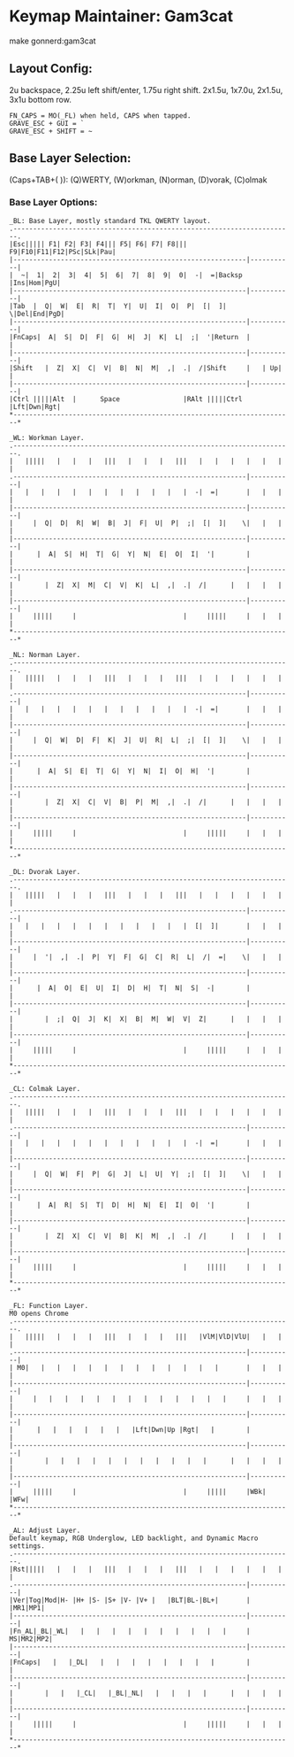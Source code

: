 # Keymap Maintainer: Gam3cat
make gonnerd:gam3cat
## Layout Config:
2u backspace, 2.25u left shift/enter, 1.75u right shift.
2x1.5u, 1x7.0u, 2x1.5u, 3x1u bottom row.

    FN_CAPS = MO(_FL) when held, CAPS when tapped.
    GRAVE_ESC + GUI = `
    GRAVE_ESC + SHIFT = ~

## Base Layer Selection:
(Caps+TAB+(  )): (Q)WERTY, (W)orkman, (N)orman, (D)vorak, (C)olmak

### Base Layer Options:
    _BL: Base Layer, mostly standard TKL QWERTY layout.
    .-----------------------------------------------------------------------.
    |Esc||||| F1| F2| F3| F4||| F5| F6| F7| F8||| F9|F10|F11|F12|PSc|SLk|Pau|
    |-----------------------------------------------------------|-----------|
    |  ~|  1|  2|  3|  4|  5|  6|  7|  8|  9|  0|  -|  =|Backsp |Ins|Hom|PgU|
    |-----------------------------------------------------------|-----------|
    |Tab  |  Q|  W|  E|  R|  T|  Y|  U|  I|  O|  P|  [|  ]|    \|Del|End|PgD|
    |-----------------------------------------------------------|-----------|
    |FnCaps|  A|  S|  D|  F|  G|  H|  J|  K|  L|  ;|  '|Return  |           |
    |-----------------------------------------------------------|-----------|
    |Shift   |  Z|  X|  C|  V|  B|  N|  M|  ,|  .|  /|Shift     |   | Up|   |
    |-----------------------------------------------------------|-----------|
    |Ctrl |||||Alt  |      Space                |RAlt |||||Ctrl |Lft|Dwn|Rgt|
    *-----------------------------------------------------------------------*
    
    _WL: Workman Layer.
    .-----------------------------------------------------------------------.
    |   |||||   |   |   |   |||   |   |   |   |||   |   |   |   |   |   |   |
    .-----------------------------------------------------------|-----------|
    |   |   |   |   |   |   |   |   |   |   |   |  -|  =|       |   |   |   |
    |-----------------------------------------------------------|-----------|
    |     |  Q|  D|  R|  W|  B|  J|  F|  U|  P|  ;|  [|  ]|    \|   |   |   |
    |-----------------------------------------------------------|-----------|
    |      |  A|  S|  H|  T|  G|  Y|  N|  E|  O|  I|  '|        |           |
    |-----------------------------------------------------------|-----------|
    |        |  Z|  X|  M|  C|  V|  K|  L|  ,|  .|  /|      |   |   |   |   |
    |-----------------------------------------------------------|-----------|
    |     |||||     |                           |     |||||     |   |   |   |
    *-----------------------------------------------------------------------*
    
    _NL: Norman Layer.
    .-----------------------------------------------------------------------.
    |   |||||   |   |   |   |||   |   |   |   |||   |   |   |   |   |   |   |
    .-----------------------------------------------------------|-----------|
    |   |   |   |   |   |   |   |   |   |   |   |  -|  =|       |   |   |   |
    |-----------------------------------------------------------|-----------|
    |     |  Q|  W|  D|  F|  K|  J|  U|  R|  L|  ;|  [|  ]|    \|   |   |   |
    |-----------------------------------------------------------|-----------|
    |      |  A|  S|  E|  T|  G|  Y|  N|  I|  O|  H|  '|        |           |
    |-----------------------------------------------------------|-----------|
    |        |  Z|  X|  C|  V|  B|  P|  M|  ,|  .|  /|      |   |   |   |   |
    |-----------------------------------------------------------|-----------|
    |     |||||     |                           |     |||||     |   |   |   |
    *-----------------------------------------------------------------------*
    
    _DL: Dvorak Layer.
    .-----------------------------------------------------------------------.
    |   |||||   |   |   |   |||   |   |   |   |||   |   |   |   |   |   |   |
    .-----------------------------------------------------------|-----------|
    |   |   |   |   |   |   |   |   |   |   |   |  [|  ]|       |   |   |   |
    |-----------------------------------------------------------|-----------|
    |     |  '|  ,|  .|  P|  Y|  F|  G|  C|  R|  L|  /|  =|    \|   |   |   |
    |-----------------------------------------------------------|-----------|
    |      |  A|  O|  E|  U|  I|  D|  H|  T|  N|  S|  -|        |           |
    |-----------------------------------------------------------|-----------|
    |        |  ;|  Q|  J|  K|  X|  B|  M|  W|  V|  Z|      |   |   |   |   |
    |-----------------------------------------------------------|-----------|
    |     |||||     |                           |     |||||     |   |   |   |
    *-----------------------------------------------------------------------*
    
    _CL: Colmak Layer.
    .-----------------------------------------------------------------------.
    |   |||||   |   |   |   |||   |   |   |   |||   |   |   |   |   |   |   |
    .-----------------------------------------------------------|-----------|
    |   |   |   |   |   |   |   |   |   |   |   |  -|  =|       |   |   |   |
    |-----------------------------------------------------------|-----------|
    |     |  Q|  W|  F|  P|  G|  J|  L|  U|  Y|  ;|  [|  ]|    \|   |   |   |
    |-----------------------------------------------------------|-----------|
    |      |  A|  R|  S|  T|  D|  H|  N|  E|  I|  O|  '|        |           |
    |-----------------------------------------------------------|-----------|
    |        |  Z|  X|  C|  V|  B|  K|  M|  ,|  .|  /|      |   |   |   |   |
    |-----------------------------------------------------------|-----------|
    |     |||||     |                           |     |||||     |   |   |   |
    *-----------------------------------------------------------------------*
    
    _FL: Function Layer.
    M0 opens Chrome
    .-----------------------------------------------------------------------.
    |   |||||   |   |   |   |||   |   |   |   |||   |VlM|VlD|VlU|   |   |   |
    .-----------------------------------------------------------|-----------|
    | M0|   |   |   |   |   |   |   |   |   |   |   |   |       |   |   |   |
    |-----------------------------------------------------------|-----------|
    |     |   |   |   |   |   |   |   |   |   |   |   |   |     |   |   |   |
    |-----------------------------------------------------------|-----------|
    |      |   |   |   |   |   |   |Lft|Dwn|Up |Rgt|   |        |           |
    |-----------------------------------------------------------|-----------|
    |        |   |   |   |   |   |   |   |   |   |   |      |   |   |   |   |
    |-----------------------------------------------------------|-----------|
    |     |||||     |                           |     |||||     |WBk|   |WFw|
    *-----------------------------------------------------------------------*
    
    _AL: Adjust Layer.
    Default keymap, RGB Underglow, LED backlight, and Dynamic Macro settings.
    .-----------------------------------------------------------------------.
    |Rst|||||   |   |   |   |||   |   |   |   |||   |   |   |   |   |   |   |
    .-----------------------------------------------------------|-----------|
    |Ver|Tog|Mod|H- |H+ |S- |S+ |V- |V+ |   |BLT|BL-|BL+|       |   |MR1|MP1|
    |-----------------------------------------------------------|-----------|
    |Fn_AL|_BL|_WL|   |   |   |   |   |   |   |   |   |   |     | MS|MR2|MP2|
    |-----------------------------------------------------------|-----------|
    |FnCaps|   |   |_DL|   |   |   |   |   |   |   |   |        |           |
    |-----------------------------------------------------------|-----------|
    |        |   |   |_CL|   |_BL|_NL|   |   |   |   |      |   |   |   |   |
    |-----------------------------------------------------------|-----------|
    |     |||||     |                           |     |||||     |   |   |   |
    *-----------------------------------------------------------------------*
